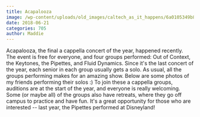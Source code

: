 ```yaml
---
title: Acapalooza
image: /wp-content/uploads/old_images/caltech_as_it_happens/6a0105349b8251970b022ad39838d4200b.jpg
date: 2018-06-21
categories: 705
author: Maddie
---
```


Acapalooza, the final a cappella concert of the year, happened recently. The event is free for everyone, and four groups performed: Out of Context, the Keytones, the Pipettes, and Fluid Dynamics. Since it's the last concert of the year, each senior in each group usually gets a solo. As usual, all the groups performing makes for an amazing show. Below are some photos of my friends performing their solos :)
To join these a cappella groups, auditions are at the start of the year, and everyone is really welcoming. Some (or maybe all) of the groups also have retreats, where they go off campus to practice and have fun. It's a great opportunity for those who are interested -- last year, the Pipettes performed at Disneyland!

